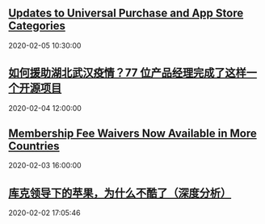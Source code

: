 ## <a href="https://developer.apple.com/news/?id=02052020a" target="_blank">Updates to Universal Purchase and App Store Categories</a>
2020-02-05 10:30:00 
## <a href="http://zuimeia.com/app/title/%E5%A6%82%E4%BD%95%E6%8F%B4%E5%8A%A9%E6%B9%96%E5%8C%97%E6%AD%A6%E6%B1%89%E7%96%AB%E6%83%85%EF%BC%9F??utm_source=rss&utm_campaign=rss&utm_medium=zaker" target="_blank">如何援助湖北武汉疫情？77 位产品经理完成了这样一个开源项目</a>
2020-02-04 12:00:00 
## <a href="https://developer.apple.com/news/?id=02032020a" target="_blank">Membership Fee Waivers Now Available in More Countries</a>
2020-02-03 16:00:00 
## <a href="http://news.51cto.com/art/202002/609799.htm" target="_blank">库克领导下的苹果，为什么不酷了（深度分析）</a>
2020-02-02 17:05:46 
